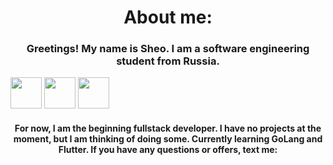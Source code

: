 
<h1 align="center">About me:</h1>
<h3 align="center">Greetings! My name is Sheo. I am a software engineering student from Russia.</h3>
<div style=" justify-content: center">
    <img src="https://cdn0.iconfinder.com/data/icons/flat-round-system/512/qt-1024.png" width="50" height="50">
    <img src="https://logojinni.com/image/logos/c--4.svg" width="50" height="50">
    <img src="https://animeshka.org/uploads/posts/2023-01/thumbs/1674914165_animeshka-org-p-gopher-pictures-pinterest-14.png" width="50" height="50">
  </div>
<h4 align="center">For now, I am the beginning fullstack developer. I have no projects at the moment, but I am thinking of doing some. Currently learning GoLang and Flutter. If you have any questions or offers, text me:</h4>

